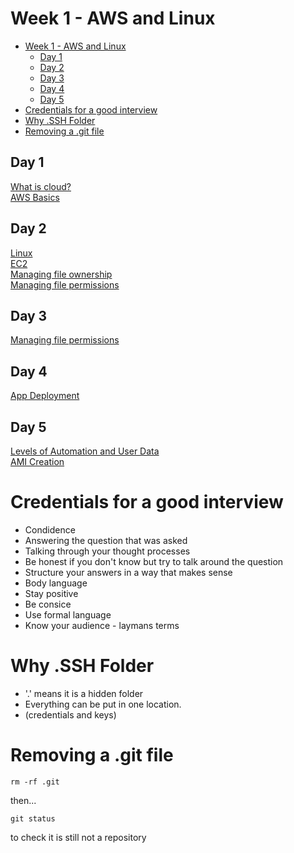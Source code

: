 # Week 1 - AWS and Linux

- [Week 1 - AWS and Linux](#week-1---aws-and-linux)
  - [Day 1](#day-1)
  - [Day 2](#day-2)
  - [Day 3](#day-3)
  - [Day 4](#day-4)
  - [Day 5](#day-5)
- [Credentials for a good interview](#credentials-for-a-good-interview)
- [Why .SSH Folder](#why-ssh-folder)
- [Removing a .git file](#removing-a-git-file)


## Day 1
[What is cloud?](what-is-cloud/README.md)
<br>
[AWS Basics](intro-to-aws/README.md)
<br>




## Day 2
[Linux](Linux/README.md)<br>
[EC2](ec2-instance/README.md)<br>
[Managing file ownership](managing-file-ownership/README.md)<br>
[Managing file permissions](managing-file-permissions/README.md)

## Day 3
[Managing file permissions](managing-file-permissions/README.md)

## Day 4
[App Deployment](app-deployment/README.md)

## Day 5
[Levels of Automation and User Data](levels-of-automation/README.md)<br>
[AMI Creation](ami-creation/README.md)

# Credentials for a good interview

- Condidence
- Answering the question that was asked
- Talking through your thought processes 
- Be honest if you don't know but try to talk around the question
- Structure your answers in a way that makes sense
- Body language
- Stay positive
- Be consice
- Use formal language
- Know your audience - laymans terms


# Why .SSH Folder

- '.' means it is a hidden folder
- Everything can be put in one location.
- (credentials and keys)

# Removing a .git file

```rm -rf .git```

then...  

```git status```

to check it is still not a repository
